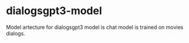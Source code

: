 # dialogsgpt3-model
Model artecture for dialogsgpt3 model is chat model is trained on movies dialogs.
